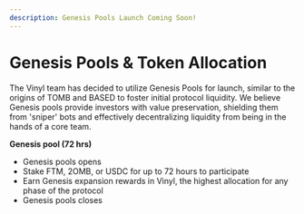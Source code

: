 ```yaml
---
description: Genesis Pools Launch Coming Soon!
---
```


# Genesis Pools & Token Allocation

The Vinyl team has decided to utilize Genesis Pools for launch, similar to the origins of TOMB and BASED to foster initial protocol liquidity. We believe Genesis pools provide investors with value preservation, shielding them from 'sniper' bots and effectively decentralizing liquidity from being in the hands of a core team.&#x20;

**Genesis pool (72 hrs)**

* Genesis pools opens
* Stake FTM, 2OMB, or USDC for up to 72 hours to participate
* Earn Genesis expansion rewards in Vinyl, the highest allocation for any phase of the protocol
* Genesis pools closes
